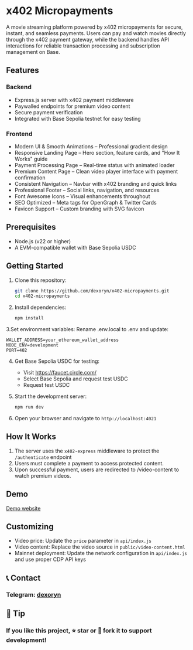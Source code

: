 # x402 Micropayments

A movie streaming platform powered by x402 micropayments for secure, instant, and seamless payments. Users can pay and watch movies directly through the x402 payment gateway, while the backend handles API interactions for reliable transaction processing and subscription management on Base.

## Features

### Backend
 - Express.js server with x402 payment middleware
 - Paywalled endpoints for premium video content
 - Secure payment verification
 - Integrated with Base Sepolia testnet for easy testing

### Frontend
- Modern UI & Smooth Animations – Professional gradient design
- Responsive Landing Page – Hero section, feature cards, and "How It Works" guide
- Payment Processing Page – Real-time status with animated loader
- Premium Content Page – Clean video player interface with payment confirmation
- Consistent Navigation – Navbar with x402 branding and quick links
- Professional Footer – Social links, navigation, and resources
- Font Awesome Icons – Visual enhancements throughout
- SEO Optimized – Meta tags for OpenGraph & Twitter Cards
- Favicon Support – Custom branding with SVG favicon

## Prerequisites

- Node.js (v22 or higher)
- A EVM-compatible wallet with Base Sepolia USDC

## Getting Started

1. Clone this repository:

   ```bash
   git clone https://github.com/dexoryn/x402-micropayments.git
   cd x402-micropayments
   ```

2. Install dependencies:
   ```bash
   npm install
   ```

3.Set environment variables: Rename .env.local to .env and update:

   ```
   WALLET_ADDRESS=your_ethereum_wallet_address
   NODE_ENV=development
   PORT=402
   ```

4. Get Base Sepolia USDC for testing:
   - Visit https://faucet.circle.com/
   - Select Base Sepolia and request test USDC
   - Request test USDC

5. Start the development server:
   ```bash
   npm run dev
   ```

6. Open your browser and navigate to `http://localhost:4021`

## How It Works

1. The server uses the `x402-express` middleware to protect the `/authenticate` endpoint
2. Users must complete a payment to access protected content.
3. Upon successful payment, users are redirected to /video-content to watch premium videos.
   
## Demo
[Demo website](https://x402-micropayments-six.vercel.app/)

## Customizing

- Video price: Update the `price` parameter in `api/index.js`
- Video content: Replace the video source in `public/video-content.html`
- Mainnet deployment: Update the network configuration in `api/index.js` and use proper CDP API keys
  
## 📞 Contact 

### Telegram: [dexoryn](https://t.me/dexoryn_me)

## 🍵 Tip

### If you like this project, ⭐ star or 🔗 fork it to support development!
